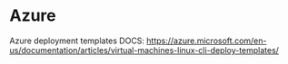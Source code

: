 # Azure
Azure deployment templates
DOCS:
https://azure.microsoft.com/en-us/documentation/articles/virtual-machines-linux-cli-deploy-templates/
